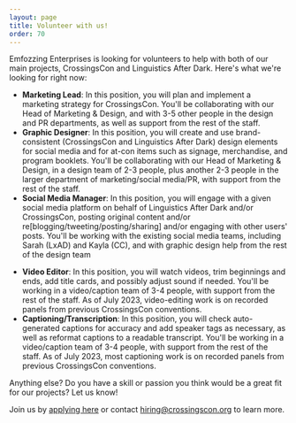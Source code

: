 ```yaml
---
layout: page
title: Volunteer with us!
order: 70
---
```


Emfozzing Enterprises is looking for volunteers to help with both of our main projects, CrossingsCon and Linguistics After Dark. Here's what we're looking for right now:

- **Marketing Lead**: In this position, you will plan and implement a marketing strategy for CrossingsCon. You'll be collaborating with our Head of Marketing & Design, and with 3-5 other people in the design and PR departments, as well as support from the rest of the staff.
- **Graphic Designer**: In this position, you will create and use brand-consistent (CrossingsCon and Linguistics After Dark) design elements for social media and for at-con items such as signage, merchandise, and program booklets. You'll be collaborating with our Head of Marketing & Design, in a design team of 2-3 people, plus another 2-3 people in the larger department of marketing/social media/PR, with support from the rest of the staff.
- **Social Media Manager**: In this position, you will engage with a given social media platform on behalf of Linguistics After Dark and/or CrossingsCon, posting original content and/or re[blogging/tweeting/posting/sharing] and/or engaging with other users' posts. You'll be working with the existing social media teams, including Sarah (LxAD) and Kayla (CC), and with graphic design help from the rest of the design team
<!-- - **Events/Programming Coordinator**: In this position, you will plan, schedule, and facilitate activities and events that take place at CrossingsCon. (You don't have to facilitate all of them! Bi-location is not required, though it would certainly be a valuable asset =P) You'll be collaborating with Emma, our Head of Guevents, in a guests/events team of 3-4 people, with support from the rest of the staff. -->
<!-- - **Guest Liaison**: In this position, you will research potential guests for CrossingsCon, coordinate contracts with them, and facilitate their travel to/from + experience at the convention. You'll be collaborating with Emma, our Head of Guevents, in a guests/events team of 3-4 people, with support from the rest of the staff. -->
- **Video Editor**: In this position, you will watch videos, trim beginnings and ends, add title cards, and possibly adjust sound if needed. You'll be working in a video/caption team of 3-4 people, with support from the rest of the staff. As of July 2023, video-editing work is on recorded panels from previous CrossingsCon conventions.
- **Captioning/Transcription**: In this position, you will check auto-generated captions for accuracy and add speaker tags as necessary, as well as reformat captions to a readable transcript. You'll be working in a video/caption team of 3-4 people, with support from the rest of the staff. As of July 2023, most captioning work is on recorded panels from previous CrossingsCon conventions.

Anything else? Do you have a skill or passion you think would be a great fit for our projects? Let us know!

Join us by [applying here](https://tinyurl.com/crossingscon-app) or contact <a href="mailto:hiring@crossingscon.org">hiring@crossingscon.org</a> to learn more.
